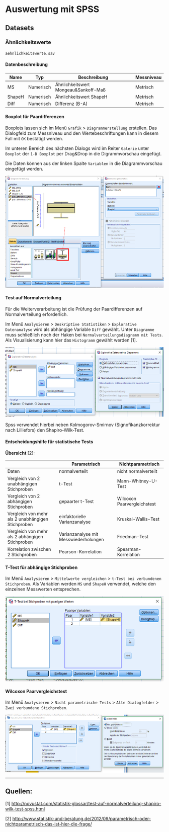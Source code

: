 Auswertung mit SPSS
============================================================

Datasets
------------------------------------------------------------

### Ähnlichkeitswerte
`aehnlichkeitswerte.sav`
#### Datenbeschreibung
| Name   | Typ       | Beschreibung                         | Messniveau |
|--------|-----------|--------------------------------------|------------|
| MS     | Numerisch | Ähnlichkeitswert Mongeau&Sankoff-Maß | Metrisch   |
| ShapeH | Numerisch | Ähnlichkeitswert ShapeH              | Metrisch   |
| Diff   | Numerisch | Differenz (B-A)                      | Metrisch   |

#### Boxplot für Paardifferenzen
Boxplots lassen sich im Menü `Grafik` > `Diagrammerstellung` erstellen.
Das Dialogfeld zum Messniveau und den Wertebeschriftungen kann in diesem Fall mit `OK` bestätigt werden.

Im unteren Bereich des nächsten Dialogs wird im Reiter `Galerie` unter `Boxplot`  der `1-D Boxplot` per Drag&Drop
in die Digrammvorschau eingefügt.

Die Daten können aus der linken Spalte `Variablen` in die Diagrammvorschau eingefügt werden.

![Boxplot](readme/boxplot.png "Erstellung von Boxplots für Paardifferenzen")

#### Test auf Normalverteilung
Für die Weiterverarbeitung ist die Prüfung der Paardifferenzen auf Normalverteilung erforderlich.

Im Menü `Analysieren` > `Deskriptive Statistiken` > `Explorative Datenanalyse` wird als abhängige Variable `Diff`
gewählt.
Unter `Diagramme` muss schließlich noch der Haken bei `Normalverteilungsdiagramm mit Tests`. Als Visualisierung kann
hier das `Histogramm` gewählt werden [1].

![Shapiro-Wilk](readme/shapiro-wilk.png "Test auf Normalverteilung mit Kolmogorov-Smirnov und Shapiro-Wilk")

Spss verwendet hierbei neben Kolmogorov-Smirnov (Signofikanzkorrektur nach Lilliefors) den Shapiro-Wilk-Test.


#### Entscheidungshilfe für statistische Tests
**Übersicht** [2]:

|                                                   | Parametrisch                          | Nichtparametrisch           |
|---------------------------------------------------|---------------------------------------|-----------------------------|
| Daten                                             | normalverteilt                        | nicht normalverteilt        |
| Vergleich von 2 unabhängigen Stichproben          | t-Test                                | Mann-Whitney-U-Test         |
| Vergleich von 2 abhängigen Stichproben            | gepaarter t-Test                      | Wilcoxon Paarvergleichstest |
| Vergleich von mehr als 2 unabhängigen Stichproben | einfaktorielle Varianzanalyse         | Kruskal-Wallis-Test         |
| Vergleich von mehr als 2 abhängigen Stichproben   | Varianzanalyse mit Messwiederholungen | Friedman-Test               |
| Korrelation zwischen 2 Stichproben                | Pearson-Korrelation                   | Spearman-Korrelation        |


#### T-Test für abhängige Stichproben
Im Menü `Analysieren` > `Mittelwerte vergleichen` > `t-Test bei verbundenen Stichproben`. Als Variablen werden `MS` und
`ShapeH` verwendet, welche den einzelnen Messwerten entsprechen.

![t-Test](readme/t-test_abhaengige_stichproben.png "t-Test für abhängige Stichproben")


#### Wilcoxon Paarvergleichstest
Im Menü `Analysieren` > `Nicht parametrische Tests` > `Alte Dialogfelder` > `Zwei verbundene Stichproben`.

![Wilcoxon-Test](readme/wilcoxon.png "Wilcoxon Paarvergleichstest")

---

Quellen:
------------------------------------------------------------
[1] http://novustat.com/statistik-glossar/test-auf-normalverteilung-shapiro-wilk-test-spss.html

[2] http://www.statistik-und-beratung.de/2012/09/parametrisch-oder-nichtparametrisch-das-ist-hier-die-frage/